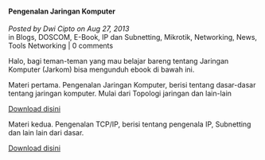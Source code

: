 #### Pengenalan Jaringan Komputer
_Posted by Dwi Cipto on Aug 27, 2013_
<br>
in Blogs, DOSCOM, E-Book, IP dan Subnetting, Mikrotik, Networking, News, Tools Networking | 0 comments	

Halo, bagi teman-teman yang mau belajar bareng tentang Jaringan Komputer (Jarkom) bisa mengunduh ebook di bawah ini.

Materi pertama. Pengenalan Jaringan Komputer, berisi tentang dasar-dasar tentang jaringan komputer. Mulai dari Topologi jaringan dan lain-lain

[Download disini](https://www.dropbox.com/s/49fcf3ufgsntscr/pengenalan_jarigan_komputer.pdf)

Materi kedua. Pengenalan TCP/IP, berisi tentang pengenala IP, Subnetting dan lain lain dari dasar.

[Download disini](https://www.dropbox.com/s/i6lehkji24ghi09/pengenalan_tcp_ip.pdf)